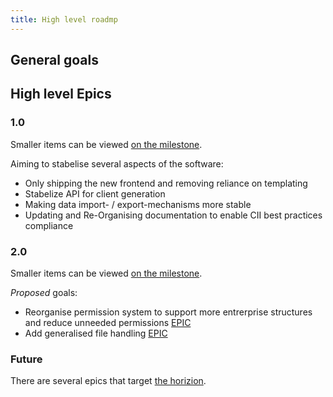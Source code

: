 ```yaml
---
title: High level roadmp
---
```


## General goals

## High level Epics

### 1.0

Smaller items can be viewed [on the milestone](https://github.com/inventree/InvenTree/issues?q=is%3Aissue%20milestone%3A1.0.0).

Aiming to stabelise several aspects of the software:
- Only shipping the new frontend and removing reliance on templating
- Stabelize API for client generation
- Making data import- / export-mechanisms more stable
- Updating and Re-Organising documentation to enable CII best practices compliance

### 2.0

Smaller items can be viewed [on the milestone](https://github.com/inventree/InvenTree/issues?q=is%3Aissue%20milestone%3A2.0.0).

*Proposed* goals:
- Reorganise permission system to support more entrerprise structures and reduce unneeded permissions [EPIC](https://github.com/inventree/InvenTree/issues/7466)
- Add generalised file handling [EPIC](https://github.com/inventree/InvenTree/issues/5703)

### Future

There are several epics that target [the horizion](https://github.com/inventree/InvenTree/issues?q=is%3Aissue%20state%3Aopen%20type%3AEpic).
